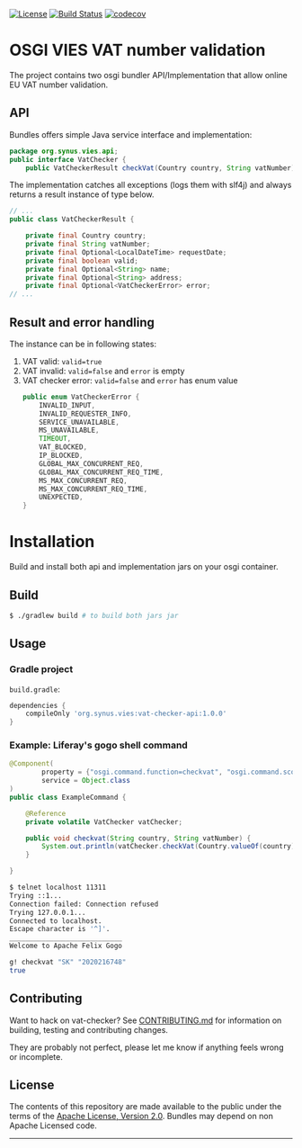 [![License](https://img.shields.io/badge/License-Apache%202.0-blue.svg)](https://opensource.org/licenses/Apache-2.0) [![Build Status](https://travis-ci.org/synus-org/osgi-vat-checker.svg?branch=master)](https://travis-ci.org/synus-org/osgi-vat-checker)
[![codecov](https://codecov.io/gh/synus-org/osgi-vat-checker/branch/master/graph/badge.svg)](https://codecov.io/gh/synus-org/osgi-vat-checker)
# OSGI VIES VAT number validation
The project contains two osgi bundler API/Implementation that allow online EU VAT number validation.

## API
Bundles offers simple Java service interface and implementation:
```java
package org.synus.vies.api;
public interface VatChecker {
    public VatCheckerResult checkVat(Country country, String vatNumber);
```
The implementation catches all exceptions (logs them with slf4j) and always returns a result instance of type below. 
```java
// ...
public class VatCheckerResult {

    private final Country country;
    private final String vatNumber;
    private final Optional<LocalDateTime> requestDate;
    private final boolean valid;
    private final Optional<String> name;
    private final Optional<String> address;
    private final Optional<VatCheckerError> error;
// ...
```

## Result and error handling
The instance can be in following states:
1. VAT valid: `valid=true`
1. VAT invalid: `valid=false` and `error` is empty
1. VAT checker error: `valid=false` and `error` has enum value 
    ```java
    public enum VatCheckerError {
        INVALID_INPUT,
        INVALID_REQUESTER_INFO,
        SERVICE_UNAVAILABLE,
        MS_UNAVAILABLE,
        TIMEOUT,
        VAT_BLOCKED,
        IP_BLOCKED,
        GLOBAL_MAX_CONCURRENT_REQ,
        GLOBAL_MAX_CONCURRENT_REQ_TIME,
        MS_MAX_CONCURRENT_REQ,
        MS_MAX_CONCURRENT_REQ_TIME,
        UNEXPECTED,
    }
    ```

# Installation
Build and install both api and implementation jars on your osgi container. 

## Build
```bash
$ ./gradlew build # to build both jars jar
```
## Usage
### Gradle project
`build.gradle`:
```gradle
dependencies {
    compileOnly 'org.synus.vies:vat-checker-api:1.0.0'
}
```
### Example: Liferay's gogo shell command
```java
@Component(
        property = {"osgi.command.function=checkvat", "osgi.command.scope=blade"},
        service = Object.class
)
public class ExampleCommand {

    @Reference
    private volatile VatChecker vatChecker;

    public void checkvat(String country, String vatNumber) {
        System.out.println(vatChecker.checkVat(Country.valueOf(country), vatNumber).isValid());
    }

}
```

```bash
$ telnet localhost 11311
Trying ::1...
Connection failed: Connection refused
Trying 127.0.0.1...
Connected to localhost.
Escape character is '^]'.
____________________________
Welcome to Apache Felix Gogo

g! checkvat "SK" "2020216748"
true
```

## Contributing

Want to hack on vat-checker? See [CONTRIBUTING.md](CONTRIBUTING.md) for information on building, testing and contributing changes. 

They are probably not perfect, please let me know if anything feels wrong or incomplete.

## License

The contents of this repository are made available to the public under the terms of the [Apache License, Version 2.0](https://www.apache.org/licenses/LICENSE-2.0).
Bundles may depend on non Apache Licensed code.

---
[1]:http://ec.europa.eu/taxation_customs/vies/
[2]:http://ec.europa.eu/taxation_customs/vies/technicalInformation.html
